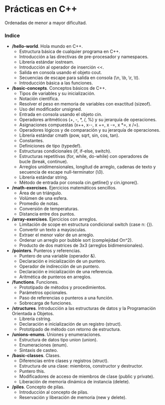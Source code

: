 # Prácticas en C++

Ordenadas de menor a mayor dificultad.

### Indice
- **/hello-world**. Hola mundo en C++.
    - Estructura básica de cualquier programa en C++.
    - Introducción a las directivas de pre-procesador y namespaces.
    - Librería estándar iostream.
    - Introducción al operador de inserción <<.
    - Salida en consola usando el objeto cout.
    - Secuencias de escape para salida en consola (\n, \b, \r, \t).
    - Introducción básica a las funciones.
- **/basic-concepts**. Conceptos básicos de C++.
    - Tipos de variables y su inicialización.
    - Notación científica.
    - Resolver el peso en memoria de variables con exactitud (sizeof).
    - Uso del modificador unsigned.
    - Entrada en consola usando el objeto cin.
    - Operadores aritméticos (+, -, *, /, %) y su jerarquía de operaciones.
    - Asignaciones compuestas (x++, x--, x +=, x -=, x *=, x /=).
    - Operadores lógicos y de comparación y su jerarquía de operaciones.
    - Librería estándar cmath (pow, sqrt, sin, cos, tan).
    - Constantes.
    - Definiciones de tipo (typedef).
    - Estructuras condicionales (if, if-else, switch).
    - Estructuras repetitivas (for, while, do-while) con operadores de bucle (break, continue).
    - Arreglos unidimensionales, longitud de arreglo, cadenas de texto y secuencia de escape null-terminator (\0).
    - Librería estándar string.
    - Método de entrada por consola cin.getline() y cin.ignore().
- **/math-exercises**. Ejercicios matemáticos sencillos.
    - Área de un triángulo.
    - Volúmen de una esfera.
    - Promedio de notas.
    - Conversión de temperaturas.
    - Distancia entre dos puntos.
- **/array-exercises**. Ejercicios con arreglos.
    - Limitación de scope en estructura condicional switch (case n: {}).
    - Convertir un texto a mayúsculas.
    - Extraer el menor valor de un arreglo.
    - Ordenar un arreglo por bubble sort (complejidad On^2).
    - Producto de dos matrices de 3x3 (arreglos bidimensionales).
- **/pointers**. Punteros y referencias.
    - Puntero de una variable (operador &).
    - Declaración e inicialización de un puntero.
    - Operador de indirección de un puntero.
    - Declaración e inicialización de una referencia.
    - Aritmética de punteros en arreglos.
- **/functions**. Funciones.
    - Prototipado de métodos y procedimientos.
    - Parámetros opcionales.
    - Paso de referencias o punteros a una función.
    - Sobrecarga de funciones.
- **/structures**. Introducción a las estructuras de datos y la Programación Orientada a Objetos.
    - Librería cstring.
    - Declaración e inicialización de un registro (struct).
    - Prototipado de método con retorno de estructura.
- **/unions-enums**. Uniones y enumeraciones.
    - Estructura de datos tipo union (union).
    - Enumeraciones (enum).
    - Sintaxis de casteo.
- **/basic-classes**. Clases.
    - Diferencias entre clases y registros (struct).
    - Estructura de una clase: miembros, constructor y destructor.
    - Puntero this.
    - Modificadores de acceso de miembros de clase (public y private).
    - Liberación de memoria dinámica de instancia (delete).
- **/piles**. Concepto de pilas.
    - Introducción al concepto de pilas.
    - Reservación y liberación de memoria (new y delete).